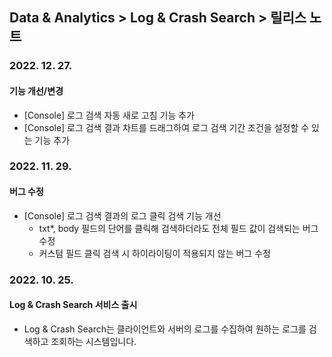 ## Data & Analytics > Log & Crash Search > 릴리스 노트

### 2022. 12. 27.
#### 기능 개선/변경
* [Console] 로그 검색 자동 새로 고침 기능 추가
* [Console] 로그 검색 결과 차트를 드래그하여 로그 검색 기간 조건을 설정할 수 있는 기능 추가

### 2022. 11. 29.
#### 버그 수정
* [Console] 로그 검색 결과의 로그 클릭 검색 기능 개선
    * txt*, body 필드의 단어를 클릭해 검색하더라도 전체 필드 값이 검색되는 버그 수정
    * 커스텀 필드 클릭 검색 시 하이라이팅이 적용되지 않는 버그 수정

### 2022. 10. 25.
#### Log & Crash Search 서비스 출시
* Log & Crash Search는 클라이언트와 서버의 로그를 수집하여 원하는 로그를 검색하고 조회하는 시스템입니다. 